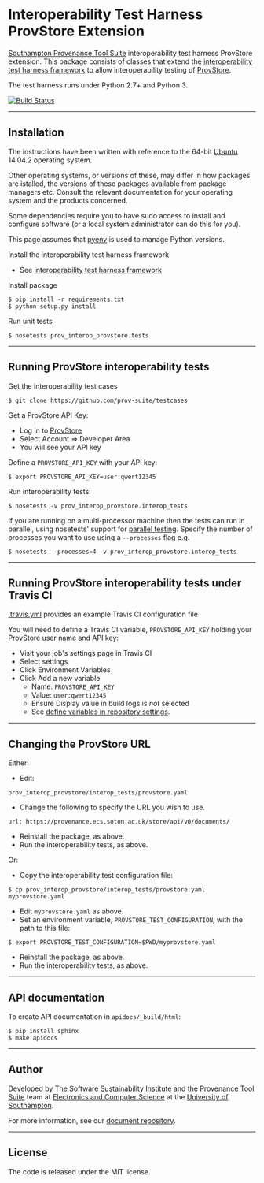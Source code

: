 # Interoperability Test Harness ProvStore Extension

[Southampton Provenance Tool Suite](https://provenance.ecs.soton.ac.uk) interoperability test harness ProvStore extension. This package consists of classes that extend the [interoperability test harness framework](https://github.com/prov-suite/interop-test-harness/tree/package) to allow interoperability testing of [ProvStore](https://provenance.ecs.soton.ac.uk/store/).

The test harness runs under Python 2.7+ and Python 3.

[![Build Status](https://travis-ci.org/prov-suite/provstore-interop-job.svg)](https://travis-ci.org/prov-suite/provstore-interop-job)

---

## Installation

The instructions have been written with reference to the 64-bit [Ubuntu](http://www.ubuntu.com/) 14.04.2 operating system.

Other operating systems, or versions of these, may differ in how packages are istalled, the versions of these packages available from package managers etc. Consult the relevant documentation for your operating system and the products concerned.

Some dependencies require you to have sudo access to install and configure software (or a local system administrator can do this for you).

This page assumes that [pyenv](https://github.com/yyuu/pyenv) is used to manage Python versions.

Install the interoperability test harness framework

* See [interoperability test harness framework](https://github.com/prov-suite/interop-test-harness/blob/package/README.md)

Install package

```
$ pip install -r requirements.txt
$ python setup.py install
```

Run unit tests

```
$ nosetests prov_interop_provstore.tests
```

---

## Running ProvStore interoperability tests

Get the interoperability test cases

```
$ git clone https://github.com/prov-suite/testcases
```

Get a ProvStore API Key:

* Log in to [ProvStore](https://provenance.ecs.soton.ac.uk/store)
* Select Account => Developer Area
* You will see your API key

Define a `PROVSTORE_API_KEY` with your API key:

```
$ export PROVSTORE_API_KEY=user:qwert12345
```

Run interoperability tests:

```
$ nosetests -v prov_interop_provstore.interop_tests
```

If you are running on a multi-processor machine then the tests can run in parallel, using nosetests' support for [parallel testing](http://nose.readthedocs.org/en/latest/doc_tests/test_multiprocess/multiprocess.html). Specify the number of processes you want to use using a `--processes` flag e.g.

```
$ nosetests --processes=4 -v prov_interop_provstore.interop_tests
```

---

## Running ProvStore interoperability tests under Travis CI

[.travis.yml](./.travis.yml) provides an example Travis CI configuration file

You will need to define a Travis CI variable, `PROVSTORE_API_KEY` holding your ProvStore user name and API key:

* Visit your job's settings page in Travis CI
* Select settings
* Click Environment Variables
* Click Add a new variable
  - Name: `PROVSTORE_API_KEY`
  - Value: `user:qwert12345`
  - Ensure Display value in build logs is *not* selected
  - See [define variables in repository settings](http://docs.travis-ci.com/user/environment-variables/#Defining-Variables-in-Repository-Settings).

---

## Changing the ProvStore URL

Either:

* Edit:

```
prov_interop_provstore/interop_tests/provstore.yaml
```

* Change the following to specify the URL you wish to use.

```
url: https://provenance.ecs.soton.ac.uk/store/api/v0/documents/
```

* Reinstall the package, as above.
* Run the interoperability tests, as above.

Or:

* Copy the interoperability test configuration file:

```
$ cp prov_interop_provstore/interop_tests/provstore.yaml myprovstore.yaml
```

* Edit `myprovstore.yaml` as above.
* Set an environment variable, `PROVSTORE_TEST_CONFIGURATION`, with the path to this file:

```
$ export PROVSTORE_TEST_CONFIGURATION=$PWD/myprovstore.yaml
```

* Reinstall the package, as above.
* Run the interoperability tests, as above.

---

## API documentation

To create API documentation in `apidocs/_build/html`:

```
$ pip install sphinx
$ make apidocs
```

---

## Author

Developed by [The Software Sustainability Institute](http://www.software.ac.uk>) and the [Provenance Tool Suite](http://provenance.ecs.soton.ac.uk/) team at [Electronics and Computer Science](http://www.ecs.soton.ac.uk) at the [University of Southampton](http://www.soton.ac.uk).

For more information, see our [document repository](https://github.com/prov-suite/ssi-consultancy/).

---

## License

The code is released under the MIT license.
